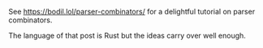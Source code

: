 See https://bodil.lol/parser-combinators/ for a delightful tutorial on parser combinators.

The language of that post is Rust but the ideas carry over well enough.